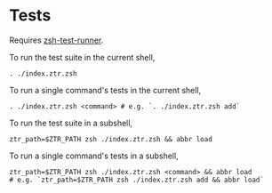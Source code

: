 # Tests

Requires [zsh-test-runner](https://github.com/olets/zsh-test-runner).

To run the test suite in the current shell,

```shell
. ./index.ztr.zsh
```

To run a single command's tests in the current shell,

```shell
. ./index.ztr.zsh <command> # e.g. `. ./index.ztr.zsh add`
```

To run the test suite in a subshell,

```shell
ztr_path=$ZTR_PATH zsh ./index.ztr.zsh && abbr load
```

To run a single command's tests in a subshell,

```shell
ztr_path=$ZTR_PATH zsh ./index.ztr.zsh <command> && abbr load
# e.g. `ztr_path=$ZTR_PATH zsh ./index.ztr.zsh add && abbr load`
```
